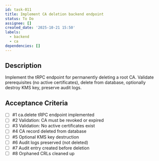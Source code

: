 ```yaml
---
id: task-011
title: Implement CA deletion backend endpoint
status: To Do
assignee: []
created_date: '2025-10-21 15:50'
labels:
  - backend
  - ca
dependencies: []
---
```


## Description

<!-- SECTION:DESCRIPTION:BEGIN -->
Implement the tRPC endpoint for permanently deleting a root CA. Validate prerequisites (no active certificates), delete from database, optionally destroy KMS key, preserve audit logs.
<!-- SECTION:DESCRIPTION:END -->

## Acceptance Criteria
<!-- AC:BEGIN -->
- [ ] #1 ca.delete tRPC endpoint implemented
- [ ] #2 Validation: CA must be revoked or expired
- [ ] #3 Validation: No active certificates exist
- [ ] #4 CA record deleted from database
- [ ] #5 Optional KMS key destruction
- [ ] #6 Audit logs preserved (not deleted)
- [ ] #7 Audit entry created before deletion
- [ ] #8 Orphaned CRLs cleaned up
<!-- AC:END -->
